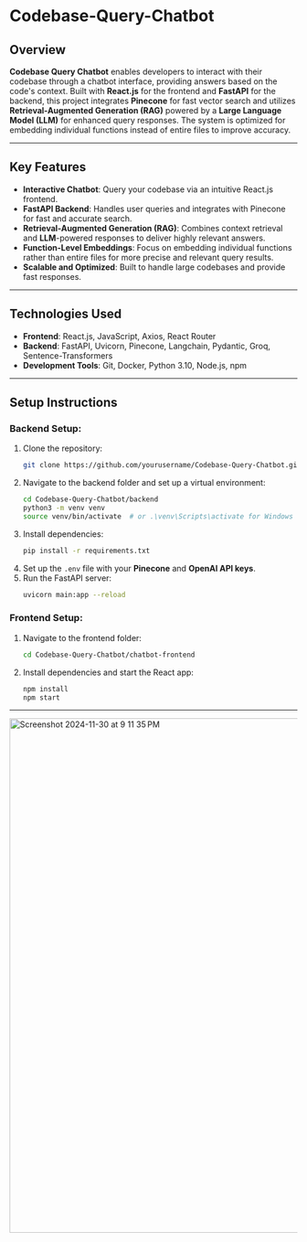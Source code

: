 # Codebase-Query-Chatbot

## Overview
**Codebase Query Chatbot** enables developers to interact with their codebase through a chatbot interface, providing answers based on the code's context. Built with **React.js** for the frontend and **FastAPI** for the backend, this project integrates **Pinecone** for fast vector search and utilizes **Retrieval-Augmented Generation (RAG)** powered by a **Large Language Model (LLM)** for enhanced query responses. The system is optimized for embedding individual functions instead of entire files to improve accuracy.

---

## Key Features
- **Interactive Chatbot**: Query your codebase via an intuitive React.js frontend.
- **FastAPI Backend**: Handles user queries and integrates with Pinecone for fast and accurate search.
- **Retrieval-Augmented Generation (RAG)**: Combines context retrieval and **LLM**-powered responses to deliver highly relevant answers.
- **Function-Level Embeddings**: Focus on embedding individual functions rather than entire files for more precise and relevant query results.
- **Scalable and Optimized**: Built to handle large codebases and provide fast responses.

---

## Technologies Used
- **Frontend**: React.js, JavaScript, Axios, React Router
- **Backend**: FastAPI, Uvicorn, Pinecone, Langchain, Pydantic, Groq, Sentence-Transformers
- **Development Tools**: Git, Docker, Python 3.10, Node.js, npm

---

## Setup Instructions

### Backend Setup:
1. Clone the repository:  
   ```bash
   git clone https://github.com/yourusername/Codebase-Query-Chatbot.git
   ```
2. Navigate to the backend folder and set up a virtual environment:
   ```bash
   cd Codebase-Query-Chatbot/backend
   python3 -m venv venv
   source venv/bin/activate  # or .\venv\Scripts\activate for Windows
   ```
3. Install dependencies:
   ```bash
   pip install -r requirements.txt
   ```
4. Set up the `.env` file with your **Pinecone** and **OpenAI API keys**.
5. Run the FastAPI server:
   ```bash
   uvicorn main:app --reload
   ```

### Frontend Setup:
1. Navigate to the frontend folder:
   ```bash
   cd Codebase-Query-Chatbot/chatbot-frontend
   ```
2. Install dependencies and start the React app:
   ```bash
   npm install
   npm start
   ```

---


<img width="900" alt="Screenshot 2024-11-30 at 9 11 35 PM" src="https://github.com/user-attachments/assets/d66a8877-71a0-490a-b4a6-35cd9e6a85b0">
